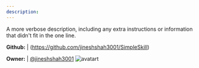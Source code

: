 ```yaml
---
description: 
---
```

A more verbose description, including any extra instructions or
information that didn't fit in the one line.

**Github:** | (https://github.com/jineshshah3001/SimpleSkill)

**Owner:** | [@jineshshah3001](https://github.com/jineshshah3001) ![avatart](https://avatars0.githubusercontent.com/u/39770621?v=4)

